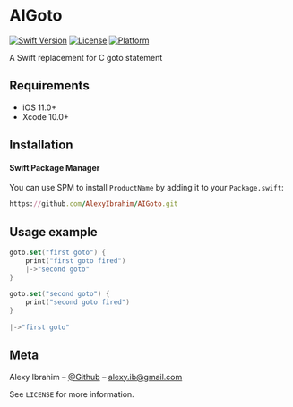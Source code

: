 # AIGoto
[![Swift Version][swift-image]][swift-url]
[![License][license-image]][license-url] 
[![Platform](https://img.shields.io/cocoapods/p/LFAlertController.svg?style=flat)](http://cocoapods.org/pods/LFAlertController)

A Swift replacement for C goto statement

## Requirements

- iOS 11.0+
- Xcode 10.0+

## Installation

#### Swift Package Manager
You can use SPM to install `ProductName` by adding it to your `Package.swift`:

```ruby
https://github.com/AlexyIbrahim/AIGoto.git
```

## Usage example

```swift
goto.set("first goto") {
	print("first goto fired")
	|->"second goto"
}
        
goto.set("second goto") {
	print("second goto fired")
}
        
|->"first goto"
```

## Meta

Alexy Ibrahim – [@Github](https://github.com/alexyibrahim) – alexy.ib@gmail.com

See ``LICENSE`` for more information.

[swift-image]:https://img.shields.io/badge/swift-5.0-orange.svg
[swift-url]: https://swift.org/
[license-image]: https://img.shields.io/badge/License-MIT-blue.svg
[license-url]: LICENSE
# 

